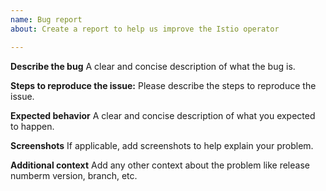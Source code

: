 ```yaml
---
name: Bug report
about: Create a report to help us improve the Istio operator

---
```


**Describe the bug**
A clear and concise description of what the bug is.

**Steps to reproduce the issue:**
Please describe the steps to reproduce the issue.

**Expected behavior**
A clear and concise description of what you expected to happen.

**Screenshots**
If applicable, add screenshots to help explain your problem.

**Additional context**
Add any other context about the problem like release numberm version, branch, etc.

